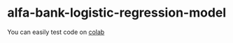 # alfa-bank-logistic-regression-model
You can easily test code on [colab](!https://colab.research.google.com/drive/1veoTjP5ljjTGrP3Xfibod-Qxe7LLBj0P?usp=sharing)
